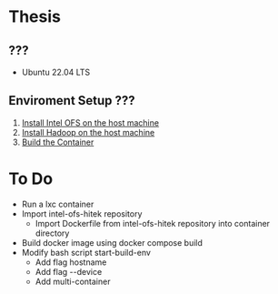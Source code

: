 # Thesis

## ???
* Ubuntu 22.04 LTS

## Enviroment Setup ???
1) [Install Intel OFS on the host machine](build/intel_OFS/README.md)
2) [Install Hadoop on the host machine](build/hadoop/README.md)
3) [Build the Container](build/container/README.md)

# To Do
* Run a lxc container
* Import intel-ofs-hitek repository 
    * Import Dockerfile from intel-ofs-hitek repository into container directory
* Build docker image using docker compose build
* Modify bash script start-build-env
    * Add flag hostname
    * Add flag --device
    * Add multi-container
